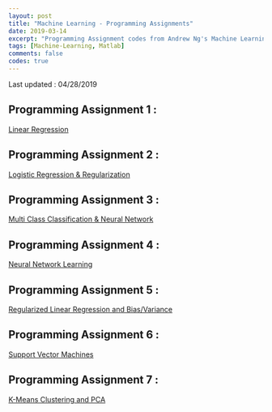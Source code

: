 ```yaml
---
layout: post
title: "Machine Learning - Programming Assignments"
date: 2019-03-14
excerpt: "Programming Assignment codes from Andrew Ng's Machine Learning Course in Course-Era"
tags: [Machine-Learning, Matlab]
comments: false
codes: true
---
```

Last updated : 04/28/2019

## Programming Assignment 1 :

<a class="btn btn-danger" href="{{ site.url }}/codes/machine-learning-ex1.zip"> Linear Regression  </a>

## Programming Assignment 2 :

<a class="btn btn-danger" href="{{ site.url }}/codes/machine-learning-ex2.zip"> Logistic Regression & Regularization </a>

## Programming Assignment 3 :

<a class="btn btn-danger" href="{{ site.url }}/codes/machine-learning-ex3.zip"> Multi Class Classification & Neural Network </a>

## Programming Assignment 4 :

<a class="btn btn-danger" href="{{ site.url }}/codes/machine-learning-ex4.zip"> Neural Network Learning </a>

## Programming Assignment 5 :

<a class="btn btn-danger" href="{{ site.url }}/codes/machine-learning-ex5.zip"> Regularized Linear Regression and Bias/Variance </a>


## Programming Assignment 6 :

<a class="btn btn-danger" href="{{ site.url }}/codes/machine-learning-ex6.zip"> Support Vector Machines </a>

## Programming Assignment 7 :

<a class="btn btn-danger" href="{{ site.url }}/codes/machine-learning-ex7.zip"> K-Means Clustering and PCA </a>
